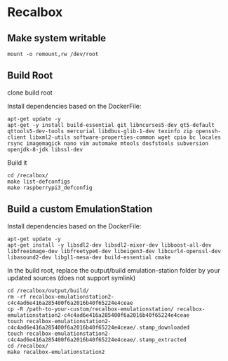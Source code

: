 # Recalbox

## Make system writable
```
mount -o remount,rw /dev/root
```

## Build Root

clone build root

Install dependencies based on the DockerFile:
```
apt-get update -y
apt-get -y install build-essential git libncurses5-dev qt5-default qttools5-dev-tools mercurial libdbus-glib-1-dev texinfo zip openssh-client libxml2-utils software-properties-common wget cpio bc locales rsync imagemagick nano vim automake mtools dosfstools subversion openjdk-8-jdk libssl-dev
```

Build it
```
cd /recalbox/
make list-defconfigs
make raspberrypi3_defconfig
```

## Build a custom EmulationStation

Install dependencies based on the DockerFile:
```
apt-get update -y
apt-get install -y libsdl2-dev libsdl2-mixer-dev libboost-all-dev libfreeimage-dev libfreetype6-dev libeigen3-dev libcurl4-openssl-dev libasound2-dev libgl1-mesa-dev build-essential cmake
```


In the build root, replace the output/build emulation-station folder by your updated sources (does not support symlink)

```
cd /recalbox/output/build/
rm -rf recalbox-emulationstation2-c4c4ad6e416a285400f6a2016b40f65224e4ceae
cp -R /path-to-your-custom/recalbox-emulationstation/ recalbox-emulationstation2-c4c4ad6e416a285400f6a2016b40f65224e4ceae
touch recalbox-emulationstation2-c4c4ad6e416a285400f6a2016b40f65224e4ceae/.stamp_downloaded
touch recalbox-emulationstation2-c4c4ad6e416a285400f6a2016b40f65224e4ceae/.stamp_extracted
cd /recalbox/
make recalbox-emulationstation2
```
